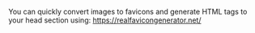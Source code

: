You can quickly convert images to favicons and generate HTML tags to your head section using: https://realfavicongenerator.net/